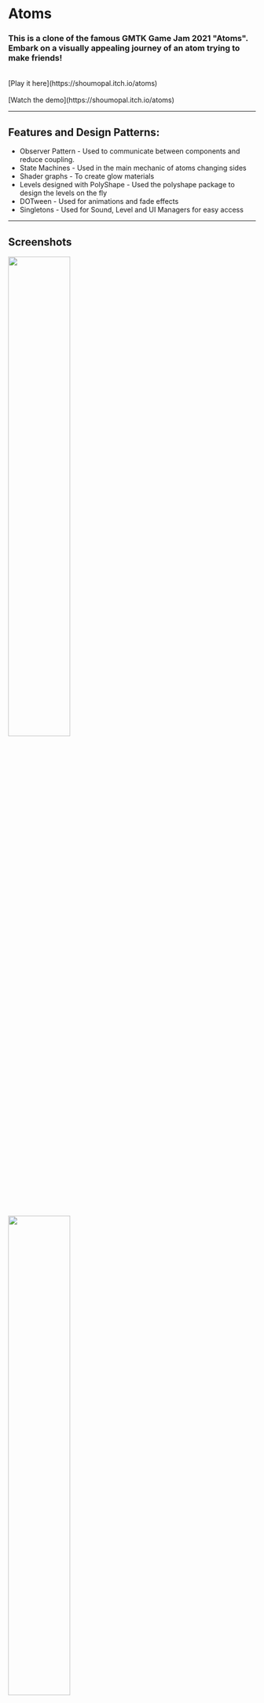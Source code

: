 # Atoms

### This is a clone of the famous GMTK Game Jam 2021 "Atoms". Embark on a visually appealing journey of an atom trying to make friends!
<br>
[Play it here](https://shoumopal.itch.io/atoms)
<br><br>
[Watch the demo](https://shoumopal.itch.io/atoms)

<hr>

## Features and Design Patterns:

* Observer Pattern - Used to communicate between components and reduce coupling.
* State Machines - Used in the main mechanic of atoms changing sides
* Shader graphs - To create glow materials
* Levels designed with PolyShape - Used the polyshape package to design the levels on the fly
* DOTween - Used for animations and fade effects
* Singletons - Used for Sound, Level and UI Managers for easy access

<hr>

## Screenshots

<img src="https://github.com/ShoumoPal/Atoms/assets/46050414/01d7598d-5560-44cb-8362-0e9fc7be3fe0" width=50% height=50% />

<img src="https://github.com/ShoumoPal/Atoms/assets/46050414/8dcf6a26-c354-4738-b11a-e380ee4244e0" width=50% height=50% />

<img src="https://github.com/ShoumoPal/Atoms/assets/46050414/bb84639c-217f-42a2-a7a1-1c1f04431b4d" width=50% height=50% />

<img src="https://github.com/ShoumoPal/Atoms/assets/46050414/094c9819-28a1-44f3-9ec0-434e34bad0fc" width=50% height=50% />
